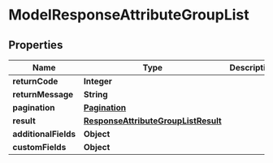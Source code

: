 

# ModelResponseAttributeGroupList

## Properties

Name | Type | Description | Notes
------------ | ------------- | ------------- | -------------
**returnCode** | **Integer** |  |  [optional]
**returnMessage** | **String** |  |  [optional]
**pagination** | [**Pagination**](Pagination.md) |  |  [optional]
**result** | [**ResponseAttributeGroupListResult**](ResponseAttributeGroupListResult.md) |  |  [optional]
**additionalFields** | **Object** |  |  [optional]
**customFields** | **Object** |  |  [optional]




